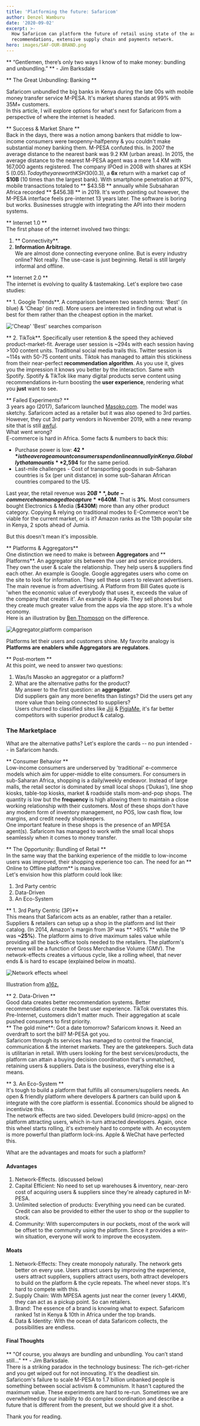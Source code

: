```yaml
---
title: 'Platforming the future: Safaricom'
author: Denzel Wamburu
date: '2020-09-02'
excerpt: >-
  How Safaricom can platform the future of retail using state of the art
  recommendations, extensive supply chain and payments network.
hero: images/SAF-OUR-BRAND.png
---
```


** “Gentlemen, there’s only two ways I know of to make money: bundling and unbundling.” ** - Jim Barksdale


** The Great Unbundling: Banking ** <br/>

Safaricom unbundled the big banks in Kenya during the late 00s with mobile money transfer service M-PESA. It's market shares stands at 99% with 35M+ customers.<br/>In this article, I will explore options for what's next for Safaricom from a perspective of where the internet is headed.

** Success & Market Share ** <br/>
Back in the days, there was a notion among bankers that middle to low-income consumers were twopenny-halfpenny & you couldn't make substantial money banking them. M-PESA confuted this. 
In 2007 the average distance to the nearest bank was 9.2 KM (urban areas). In 2015, the average distance to the nearest M-PESA agent was a mere 1.4 KM with 167,000 agents registered.
The company IPOed in 2008 with shares at KSH 5 ($0.05). Today they are worth KSH 30 ($0.3), a **6x** return with a market cap of **$10B** (10 times than the largest bank).
With smartphone penetration at 97%, mobile transactions totaled to ** $43.5B ** annually while  Subsaharan Africa recorded ** $456.3B ** in 2019.
It's worth pointing out however, the M-PESA interface feels pre-internet 13 years later. The software is boring but works. Businesses struggle with integrating the API into their modern systems.

** Internet 1.0 ** <br/>
The first phase of the internet involved two things: <br/>
1. ** Connectivity**. <br/>
2. **Information Arbitrage**.<br/> We are almost done connecting everyone online. But is every industry online? Not really. The use-case is just beginning.
Retail is still largely informal and offline. 

** Internet 2.0 ** <br/>
The internet is evolving to quality & tastemaking.
Let's explore two case studies:

** 1. Google Trends**. A comparison between two search terms: 'Best' (in blue) & 'Cheap' (in red). More users are interested in finding out what is best for them rather than the cheapest option in the market.
<div className="Image__Small">
  <img src="./images/google_trends.png" alt="'Cheap' 'Best' searches comparison" />
</div>

** 2. TikTok**. Specifically user retention & the speed they achieved product-market-fit. Average user session is ~294s with each session having >100 content units. Traditional social media trails this. Twitter session is ~114s with 50-75 content units. 
Tiktok has managed to attain this stickiness from their near-perfect **recommendation algorithm**. As you use it, gives you the impression it knows you better by the interaction. Same with Spotify. Spotify & TikTok like many digital products serve content using recommendations in-turn boosting the **user experience**, rendering what you **just** want to see.

** Failed Experiments? ** <br/>
3 years ago (2017), Safaricom launched [Masoko.com](https://www.masoko.com/). The model was sketchy. Safaricom acted as a retailer but it was also opened to 3rd parties. However, they cut 3rd party vendors in November 2019, with a new revamp site that is still [awful](https://developers.google.com/speed/pagespeed/insights/?url=https%3A%2F%2Fwww.masoko.com%2F).<br/> What went wrong? <br/> E-commerce is hard in Africa. Some facts & numbers to back this:
- Purchase power is low: **$42** is the average amount consumers spend online annually in Kenya. Globally that amount is **$2,594** for the same period.
- Last-mile challenges - Cost of transporting goods in sub-Saharan countries is 5x (per unit distance) in some sub-Saharan African countries compared to the US.

Last year, the retail revenue was **$20B**, but e-commerce has managed to capture **$640M**. That is **3%**. Most consumers bought Electronics & Media (**$430M**) more than any other product category.
Copying & relying on traditional modes to E-Commerce won't be viable for the current market, or is it? Amazon ranks as the 13th popular site in Kenya, 2 spots ahead of Jumia.

But this doesn't mean it's impossible. 

** Platforms & Aggregators** <br/>
One distinction we need to make is between **Aggregators** and ** Platforms**. An aggregator sits between the user and service providers. They own the user & scale the relationship. They help users & suppliers find each other. An example is Google. Google aggregates users who come on the site to look for information. They sell these users to relevant advertisers. The main revenue is from advertising.
A Platform from Bill Gates quote is 'when the economic value of everybody that uses it, exceeds the value of the company that creates it'. 
An example is Apple. They sell phones but they create much greater value from the apps via the app store. It's a whole economy.<br/> Here is an illustration by <a href="https://stratechery.com/">Ben Thompson</a> on the difference.
<div className="Image__Small">
  <img src="./images/platform-vs-aggregator.jpg" alt="Aggregator,platform comparison" />
</div>

Platforms let their users and customers shine. My favorite analogy is **Platforms are enablers while Aggregators are regulators**.<br/>

** Post-mortem **<br/>
At this point, we need to answer two questions: <br/>
1. Was/Is Masoko an aggregator or a platform? <br/>
2. What are the alternative paths for the product? <br/>
My answer to the first question: an **aggregator**.<br/> Did suppliers gain any more benefits than listings? Did the users get any more value than being connected to suppliers? <br/> Users churned to classified sites like [Jiji](https://jiji.co.ke/) & [PigiaMe](https://www.pigiame.co.ke/), it's far better competitors with superior product & catalog. 

### The Marketplace <br/>
What are the alternative paths? 
Let's explore the cards -- no pun intended -- in Safaricom hands. 

** Consumer Behavior ** <br/>
Low-income consumers are underserved by 'traditional' e-commerce models which aim for upper-middle to elite consumers. For consumers in sub-Saharan Africa, shopping is a daily/weekly endeavor. Instead of large malls, the retail sector is dominated by small local shops (‘Dukas’), line shop kiosks, table-top kiosks, market & roadside stalls mom-and-pop shops. The quantity is low but the **frequency** is high allowing them to maintain a close working relationship with their customers. Most of these shops don't have any modern form of inventory management, no POS, low cash flow, low margins, and credit needy shopkeepers. <br/>
One important feature in these shops is the presence of an MPESA agent(s). Safaricom has managed to work with the small local shops seamlessly when it comes to money transfer. <br/>

** The Opportunity: Bundling of Retail ** <br/>
In the same way that the banking experience of the middle to low-income users was improved, their shopping experience too can. The need for an ** Online to Offline platform** is massive. <br/>
Let's envision how this platform could look like:
 1. 3rd Party centric
 2. Data-Driven
 3. An Eco-System

** 1. 3rd Party Centric (3P)** <br/>
This means that Safaricom acts as an enabler, rather than a retailer. Suppliers & retailers can setup up a shop in the platform and list their catalog. 
(In 2014, Amazon's margin from 3P was ** >85% ** while the 1P was **~25%**). The platform aims to drive maximum sales value while providing all the back-office tools needed to the retailers. 
The platform's revenue will be a function of Gross Merchandise Volume (GMV).
The network-effects creates a virtuous cycle, like a rolling wheel, that never ends & is hard to escape (explained below in moats).

<div className="Image__Small">
  <img src="./images/effects_wheel.png" alt="Network effects wheel" />
</div>

Illustration from <a href="https://a16z.com/">a16z.</a>


** 2. Data-Driven ** <br/>
Good data creates better recommendation systems. Better recommendations create the best user experience. TikTok overstates this. Pre-Internet, customers didn't matter much. Their aggregation at scale pushed consumers to first priority. <br/>
** The gold mine**:  Got a date tomorrow? Safaricom knows it. Need an overdraft to sort the bill? M-PESA got you.  <br/>
Safaricom through its services has managed to control the financial, communication & the internet markets. They are the gatekeepers. Such data is utilitarian in retail. With users looking for the best services/products, the platform can attain a buying decision coordination that's unmatched, retaining users & suppliers. Data is the business, everything else is a means.

** 3. An Eco-System ** <br/>
It's tough to build a platform that fulfills all consumers/suppliers needs. An open & friendly platform where developers & partners can build upon & integrate with the core platform is essential. Economics should be aligned to incentivize this.<br/> The network effects are two sided. Developers build (micro-apps) on the platform attracting users, which in-turn attracted developers. Again, once this wheel starts rolling, it's extremely hard to compete with. An ecosystem is more powerful than platform lock-ins. Apple & WeChat have perfected this.


What are the advantages and moats for such a platform?
#### Advantages
1. Network-Effects. (discussed below)
2. Capital Efficient: No need to set up warehouses & inventory, near-zero cost of acquiring users & suppliers since they're already captured in M-PESA.
3. Unlimited selection of products: Everything you need can be curated. Credit can also be provided to either the user to shop or the supplier to stock. 
4. Community: With supercomputers in our pockets, most of the work will be offset to the community using the platform. Since it provides a win-win situation, everyone will work to improve the ecosystem.

#### Moats
1. Network-Effects: They create monopoly naturally. The network gets better on every use. Users attract users by improving the experience, users attract suppliers, suppliers attract users, both attract developers to build on the platform & the cycle repeats. The wheel never stops. It's hard to compete with this.
2. Supply Chain: With MPESA agents just near the corner (every 1.4KM), they can act as a pickup point. So can retailers.
3. Brand: The essence of a brand is knowing what to expect. Safaricom ranked 1st in Kenya & 10th in Africa under the top brands. 
4. Data & Identity: With the ocean of data Safaricom collects, the possibilities are endless.

#### Final Thoughts
 ** "Of course, you always are bundling and unbundling. You can’t stand still..." ** - Jim Barksdale. <br/>
There is a striking paradox in the technology business: The rich-get-richer and you get wiped out for not innovating. It's the deadliest sin. <br/>Safaricom's failure to scale M-PESA to 1.7 billion unbanked people is something between social activism & communism. It hasn't captured the maximum value. These experiments are hard to re-run. 
Sometimes we are overwhelmed by our inability to do complex coordination and describe a future that is different from the present, but we should give it a shot.

Thank you for reading.